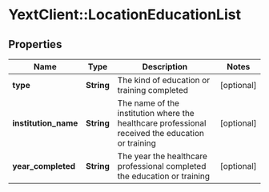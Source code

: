 # YextClient::LocationEducationList

## Properties
Name | Type | Description | Notes
------------ | ------------- | ------------- | -------------
**type** | **String** | The kind of education or training completed | [optional] 
**institution_name** | **String** | The name of the institution where the healthcare professional received the education or training | [optional] 
**year_completed** | **String** | The year the healthcare professional completed the education or training | [optional] 


